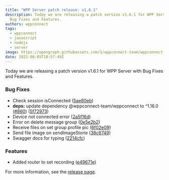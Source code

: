 ```yaml
---
title: "WPP Server patch release: v1.6.1"
description: Today we are releasing a patch version v1.6.1 for WPP Server with
  Bug Fixes and Features.
authors: wppconnect
tags:
  - wppconnect
  - javascript
  - nodejs
  - server
image: https://opengraph.githubassets.com/1/wppconnect-team/wppconnect-server/releases/tag/v1.6.1
date: 2022-08-05T18:57:49Z
---
```


Today we are releasing a patch version v1.6.1 for WPP Server with Bug Fixes and Features.

<!--truncate-->

### Bug Fixes

* Check session isConnected ([5ae80eb](https://github.com/wppconnect-team/wppconnect-server/commit/5ae80eb4364829e13bb3b12fc2c5e8f24f1b1c5f))
* **deps:** update dependency @wppconnect-team/wppconnect to ^1.16.0 ([#860](https://github.com/wppconnect-team/wppconnect-server/issues/860)) ([5f72973](https://github.com/wppconnect-team/wppconnect-server/commit/5f72973788d2844d2297acd73b96e76001b70c37))
* Device  not connected error ([2a5f16d](https://github.com/wppconnect-team/wppconnect-server/commit/2a5f16dda0ce60bc25815d3ae89e95170a4be64e))
* Error on delete message group ([0e5e2b2](https://github.com/wppconnect-team/wppconnect-server/commit/0e5e2b272e6ab546d7b3ec6916312498c0e179af))
* Receive files on set group profile pic ([6f02e09](https://github.com/wppconnect-team/wppconnect-server/commit/6f02e091cbaa20af1604a1ab9b9e7632e764476b))
* Send file image on sendImageStorie ([38c6749](https://github.com/wppconnect-team/wppconnect-server/commit/38c67493975c020fd2085703031499cede703f58))
* Swagger docs for typing ([2214cfc](https://github.com/wppconnect-team/wppconnect-server/commit/2214cfc3887bf88f4dd136699e310b942fb50089))


### Features

* Added router to set recording ([e49671e](https://github.com/wppconnect-team/wppconnect-server/commit/e49671ea5765516df8712908dfef470515751469))

For more information, see the [release page](https://github.com/wppconnect-team/wppconnect-server/releases/tag/v1.6.1).